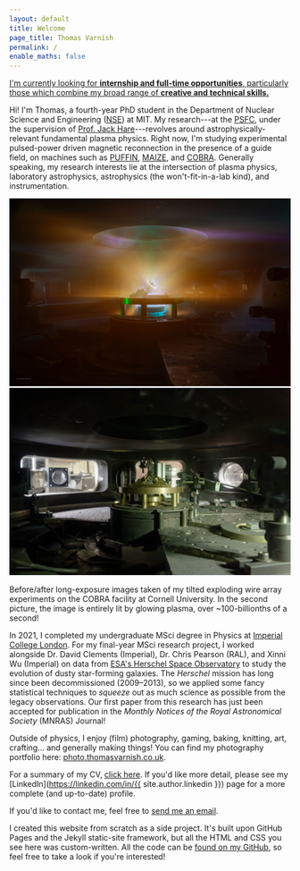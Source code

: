 ```yaml
---
layout: default
title: Welcome
page_title: Thomas Varnish
permalink: /
enable_maths: false
---
```


<div class="home-banner">
    <a href="mailto:tvarnish@mit.edu?subject=Job Opportunity&body=Hi Thomas,<br><br>I'm <insert name here> and let me tell you about this amazing job opportunity I think you'd be perfect for! :)">
    <div class="home-banner-container">
        <p> I'm currently looking for <b>internship and full-time opportunities</b>, particularly those which combine my broad range of <b>creative and technical skills.</b> </p>
    </div>
    </a>
</div>

Hi! I'm Thomas, a fourth-year PhD student in the Department of Nuclear Science and Engineering ([NSE](http://web.mit.edu/nse/)) at MIT. My research---at the [PSFC](https://www.psfc.mit.edu/), under the supervision of [Prof. Jack Hare](https://www.jackdhare.net/)---revolves around astrophysically-relevant fundamental plasma physics. Right now, I'm studying experimental pulsed-power driven magnetic reconnection in the presence of a guide field, on machines such as [PUFFIN](https://puffin.ece.cornell.edu/), [MAIZE](https://plasmabay.engin.umich.edu/research/michigan-accelerator-for-inductive-z-pinch-experiments-maize/), and [COBRA](https://www.lps.cornell.edu/). Generally speaking, my research interests lie at the intersection of plasma physics, laboratory astrophysics, astrophysics (the won't-fit-in-a-lab kind), and instrumentation.

<!-- <div class="post-image">
    <img src="assets/maize.jpg" alt="Brightly-coloured plasma is shown glowing outwards from two small tilted cylindrical arrays of thin carbon wires."/>
    <p> A long-exposure image taken of my tilted exploding wire array experiments on the MAIZE facility at the University of Michigan. </p>
</div> -->

<div class="post-image fade-between">
    <div class="fade-container">        
        <img id="fade-bottom" src="assets/cobra_shot.jpg">
        <img id="fade-top" src="assets/cobra_preshot.jpg">
    </div>
    <p> Before/after long-exposure images taken of my tilted exploding wire array experiments on the COBRA facility at Cornell University. In the second picture, the image is entirely lit by glowing plasma, over ~100-billionths of a second! </p>
</div>

In 2021, I completed my undergraduate MSci degree in Physics at [Imperial College London](https://imperial.ac.uk/). For my final-year MSci research project, I worked alongside Dr. David Clements (Imperial), Dr. Chris Pearson (RAL), and Xinni Wu (Imperial) on data from [ESA's Herschel Space Observatory](https://www.cosmos.esa.int/web/herschel/home) to study the evolution of dusty star-forming galaxies. The *Herschel* mission has long since been decommissioned (2009&ndash;2013), so we applied some fancy statistical techniques to *squeeze* out as much science as possible from the legacy observations. Our first paper from this research has just been accepted for publication in the *Monthly Notices of the Royal Astronomical Society* (MNRAS) Journal!

Outside of physics, I enjoy (film) photography, gaming, baking, knitting, art, crafting... and generally making things! You can find my photography portfolio here: [photo.thomasvarnish.co.uk](https://photo.thomasvarnish.co.uk/).

For a summary of my CV, [click here](/cv). If you'd like more detail, please see my [LinkedIn](https://linkedin.com/in/{{ site.author.linkedin }}) page for a more complete (and up-to-date) profile.

If you'd like to contact me, feel free to [send me an email](mailto:tvarnish@mit.edu).

<div class="endnote">
I created this website from scratch as a side project. It's built upon GitHub Pages and the Jekyll static-site framework, but all the HTML and CSS you see here was custom-written. All the code can be <a href="https://github.com/{{ site.author.github }}/{{ site.author.github }}.github.io">found on my GitHub</a>, so feel free to take a look if you're interested!
</div>
